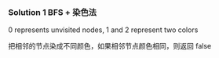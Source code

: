### Solution 1 BFS + 染色法

0 represents unvisited nodes, 1 and 2 represent two colors

把相邻的节点染成不同颜色，如果相邻节点颜色相同，则返回 false

